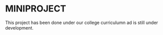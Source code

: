 # MINIPROJECT

This project has been done under our college curriculumn ad is still under development. 
